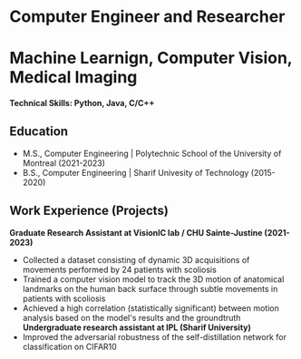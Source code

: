 # Computer Engineer and Researcher
# Machine Learnign, Computer Vision, Medical Imaging

#### Technical Skills: Python, Java, C/C++

## Education							       		
- M.S., Computer Engineering | Polytechnic School of the University of Montreal (2021-2023)	 			        		
- B.S., Computer Engineering | Sharif Univesity of Technology (2015-2020)

## Work Experience (Projects)
**Graduate Research Assistant at VisionIC lab / CHU Sainte-Justine (2021-2023)**
- Collected a dataset consisting of dynamic 3D acquisitions of movements performed by 24 patients with scoliosis
- Trained a computer vision model to track the 3D motion of anatomical landmarks on the human back surface through subtle movements in patients with scoliosis
- Achieved a high correlation (statistically significant) between motion analysis based on the model's results and the groundtruth
**Undergraduate research assistant at IPL (Sharif University)**
- Improved the adversarial robustness of the self-distillation network for classification on CIFAR10
